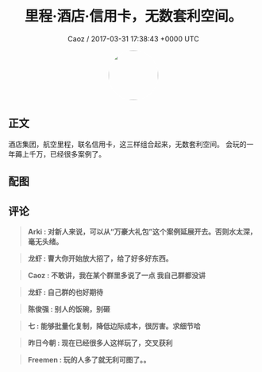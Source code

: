 <h1 align="center">里程·酒店·信用卡，无数套利空间。 </h1>
<p align="center">
    <a>Caoz / 2017-03-31 17:38:43 &#43;0000 UTC</a>
</p>

<div align="center">
    <img src="https://images.zsxq.com/Fq1ec0LaMgzg1iEwJesuuOoekfTn?e=1590940799&amp;token=kIxbL07-8jAj8w1n4s9zv64FuZZNEATmlU_Vm6zD:gitkG3UJjUIIFGyx27kihI1V6bQ=" width="100" height="100" style="border:1px solid;border-radius:50%; color:#ffffff"/>
</div>

## 正文

<div>
酒店集团，航空里程，联名信用卡，这三样组合起来，无数套利空间。 会玩的一年薅上千万，已经很多案例了。
</div>

## 配图
<div class="image" align="center">

</div>

## 评论

<div align="left">
<div>

<blockquote >
<span> <strong>Arki : 对新人来说，可以从“万豪大礼包”这个案例延展开去。否则水太深，毫无头绪。 </strong></span>
</blockquote>

<blockquote >
<span> <strong>龙虾 : 曹大你开始放大招了，给了好多好东西。 </strong></span>
</blockquote>

<blockquote >
<span> <strong>Caoz : 不敢讲，我在某个群里多说了一点 我自己群都没讲 </strong></span>
</blockquote>

<blockquote >
<span> <strong>龙虾 : 自己群的也好期待 </strong></span>
</blockquote>

<blockquote >
<span> <strong>陈俊强 : 别人的饭碗，别砸 </strong></span>
</blockquote>

<blockquote >
<span> <strong>七 : 能够批量化复制，降低边际成本，很厉害。求细节哈 </strong></span>
</blockquote>

<blockquote >
<span> <strong>昨日今朝 : 现在已经很多人这样玩了，交叉获利 </strong></span>
</blockquote>

<blockquote >
<span> <strong>Freemen : 玩的人多了就无利可图了。。 </strong></span>
</blockquote>

</div>
</div>